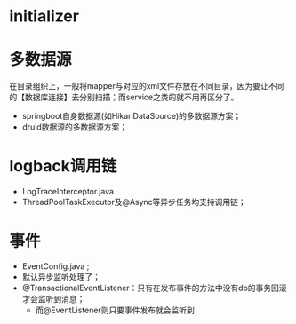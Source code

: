 # initializer


# 多数据源
在目录组织上，一般将mapper与对应的xml文件存放在不同目录，因为要让不同的【数据库连接】去分别扫描；而service之类的就不用再区分了。
* springboot自身数据源(如HikariDataSource)的多数据源方案；
* druid数据源的多数据源方案；

# logback调用链
* LogTraceInterceptor.java
* ThreadPoolTaskExecutor及@Async等异步任务均支持调用链；

# 事件
* EventConfig.java ;
* 默认异步监听处理了；
* @TransactionalEventListener：只有在发布事件的方法中没有db的事务回滚才会监听到消息；
    * 而@EventListener则只要事件发布就会监听到